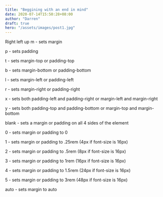 ```yaml
---
title: "Beggining with an end in mind"
date: 2020-07-14T15:50:28+08:00
author: "Darren"
draft: true
hero: "/assets/images/post1.jpg"
---
```



Right
left up
m - sets margin

p - sets padding

t - sets margin-top or padding-top

b - sets margin-bottom or padding-bottom

l - sets margin-left or padding-left

r - sets margin-right or padding-right

x - sets both padding-left and padding-right or margin-left and margin-right

y - sets both padding-top and padding-bottom or margin-top and margin-bottom

blank - sets a margin or padding on all 4 sides of the element

0 - sets margin or padding to 0

1 - sets margin or padding to .25rem (4px if font-size is 16px)

2 - sets margin or padding to .5rem (8px if font-size is 16px)

3 - sets margin or padding to 1rem (16px if font-size is 16px)

4 - sets margin or padding to 1.5rem (24px if font-size is 16px)

5 - sets margin or padding to 3rem (48px if font-size is 16px)

auto - sets margin to auto